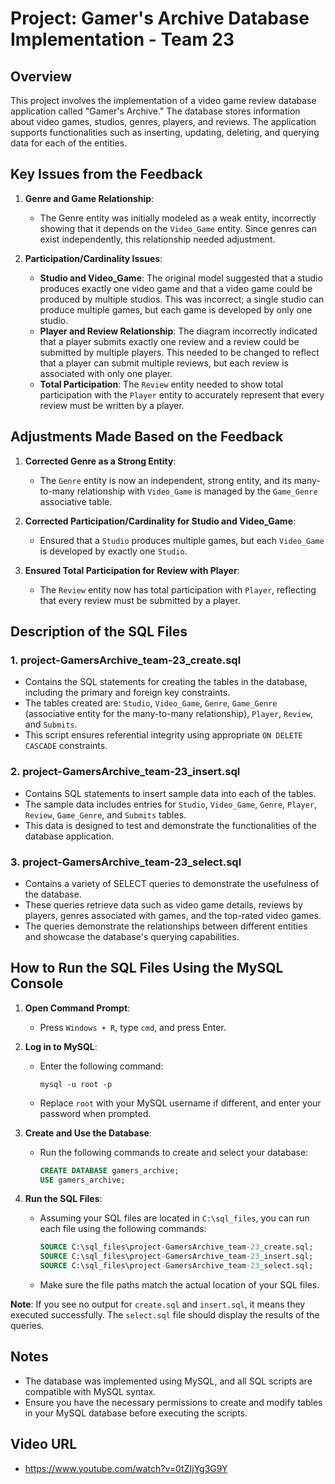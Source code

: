 # Project: Gamer's Archive Database Implementation - Team 23

## Overview
This project involves the implementation of a video game review database application called "Gamer's Archive." The database stores information about video games, studios, genres, players, and reviews. The application supports functionalities such as inserting, updating, deleting, and querying data for each of the entities.

## Key Issues from the Feedback

1. **Genre and Game Relationship**:
   - The Genre entity was initially modeled as a weak entity, incorrectly showing that it depends on the `Video_Game` entity. Since genres can exist independently, this relationship needed adjustment.

2. **Participation/Cardinality Issues**:
   - **Studio and Video_Game**: The original model suggested that a studio produces exactly one video game and that a video game could be produced by multiple studios. This was incorrect; a single studio can produce multiple games, but each game is developed by only one studio.
   - **Player and Review Relationship**: The diagram incorrectly indicated that a player submits exactly one review and a review could be submitted by multiple players. This needed to be changed to reflect that a player can submit multiple reviews, but each review is associated with only one player.
   - **Total Participation**: The `Review` entity needed to show total participation with the `Player` entity to accurately represent that every review must be written by a player.

## Adjustments Made Based on the Feedback

1. **Corrected Genre as a Strong Entity**:
   - The `Genre` entity is now an independent, strong entity, and its many-to-many relationship with `Video_Game` is managed by the `Game_Genre` associative table.

2. **Corrected Participation/Cardinality for Studio and Video_Game**:
   - Ensured that a `Studio` produces multiple games, but each `Video_Game` is developed by exactly one `Studio`.

3. **Ensured Total Participation for Review with Player**:
   - The `Review` entity now has total participation with `Player`, reflecting that every review must be submitted by a player.

## Description of the SQL Files

### 1. project-GamersArchive_team-23_create.sql
   - Contains the SQL statements for creating the tables in the database, including the primary and foreign key constraints.
   - The tables created are: `Studio`, `Video_Game`, `Genre`, `Game_Genre` (associative entity for the many-to-many relationship), `Player`, `Review`, and `Submits`.
   - This script ensures referential integrity using appropriate `ON DELETE CASCADE` constraints.

### 2. project-GamersArchive_team-23_insert.sql
   - Contains SQL statements to insert sample data into each of the tables.
   - The sample data includes entries for `Studio`, `Video_Game`, `Genre`, `Player`, `Review`, `Game_Genre`, and `Submits` tables.
   - This data is designed to test and demonstrate the functionalities of the database application.

### 3. project-GamersArchive_team-23_select.sql
   - Contains a variety of SELECT queries to demonstrate the usefulness of the database.
   - These queries retrieve data such as video game details, reviews by players, genres associated with games, and the top-rated video games.
   - The queries demonstrate the relationships between different entities and showcase the database's querying capabilities.

## How to Run the SQL Files Using the MySQL Console

1. **Open Command Prompt**:
   - Press `Windows + R`, type `cmd`, and press Enter.

2. **Log in to MySQL**:
   - Enter the following command:
     ```
     mysql -u root -p
     ```
   - Replace `root` with your MySQL username if different, and enter your password when prompted.

3. **Create and Use the Database**:
   - Run the following commands to create and select your database:
     ```sql
     CREATE DATABASE gamers_archive;
     USE gamers_archive;
     ```

4. **Run the SQL Files**:
   - Assuming your SQL files are located in `C:\sql_files`, you can run each file using the following commands:
     ```sql
     SOURCE C:\sql_files\project-GamersArchive_team-23_create.sql;
     SOURCE C:\sql_files\project-GamersArchive_team-23_insert.sql;
     SOURCE C:\sql_files\project-GamersArchive_team-23_select.sql;
     ```
   - Make sure the file paths match the actual location of your SQL files.

**Note**: If you see no output for `create.sql` and `insert.sql`, it means they executed successfully. The `select.sql` file should display the results of the queries.

## Notes
- The database was implemented using MySQL, and all SQL scripts are compatible with MySQL syntax.
- Ensure you have the necessary permissions to create and modify tables in your MySQL database before executing the scripts.

## Video URL
- https://www.youtube.com/watch?v=0tZIjYg3G9Y
